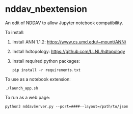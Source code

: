 nddav_nbextension
===============================

An edit of NDDAV to allow Jupyter notebook compatibility.

To install:

1. Install ANN 1.1.2: https://www.cs.umd.edu/~mount/ANN/
2. Install hdtopology: https://github.com/LLNL/hdtopology
3. Install required python packages:

    
    ```pip install -r requirements.txt```

To use as a notebook extension:

    ./launch_app.sh

To run as a web page:

    python3 nddavServer.py --port=####--layout=/path/to/json


